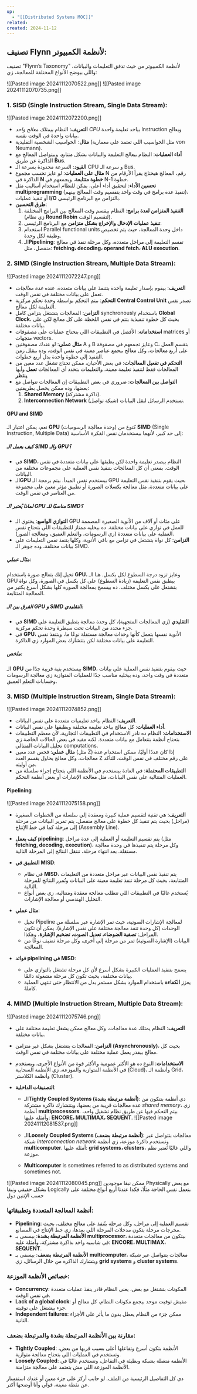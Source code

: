 ```yaml
---
up:
  - "[[Distributed Systems MOC]]"
related: 
created: 2024-11-12
---
```



## تصنيف Flynn لأنظمة الكمبيوتر:
تصنيف "Flynn’s Taxonomy" لأنظمة الكمبيوتر من حيث تدفق التعليمات والبيانات، واللي بيوضح الأنواع المختلفة للمعالجة، زي:

![[Pasted image 20241112070522.png]]
![[Pasted image 20241112070735.png]]
### 1. SISD (Single Instruction Stream, Single Data Stream):
![[Pasted image 20241112072200.png]]
- **التعريف**: النظام *بيمتلك معالج واحد CPU* 
 بياخد تعليمة واحدة Instruction ويعالج بيانات واحدة في الوقت نفسه.
- **مثال**: الحواسيب الشخصية التقليدية (مثل الحواسيب اللي تعتمد على معمارية von Neumann).
- **أداء العمليات**: النظام بيعالج التعليمة والبيانات بشكل متتابع، وبيتواصل المعالج مع الذاكرة عن طريق **Bus**.
- **القيود**: السرعة محدودة بسرعة الـ CPU و سرعة الـ Bus.
- **مثال على العمليات**: لو عايز تحسب مجموع N رقم، المعالج هيحتاج يقرأ الأرقام من الذاكرة في **N خطوة متتابعة**، ويجمعهم في N-1 خطوة.
- **تحسين الأداء**: لتحقيق أداء أعلى، يمكن للنظام استخدام أساليب مثل **multiprogramming** (تنفيذ عدة برامج في وقت واحد بتقسيم وقت المعالج بينهم)، أو تنفيذ عمليات **I/O** بالتزامن مع البرنامج الرئيسي.
- **طرق التحسين**:
    1. **التنفيذ المتزامن لعدة برامج**: النظام بيقسم وقت المعالج بين البرامج المختلفة (زي نظام **Round Robin** لتقسيم الوقت).
    2. **تنفيذ عمليات الإدخال والإخراج بشكل متزامن** مع البرنامج الرئيسي.
    3. استخدام Parallel functional units داخل وحدة المعالجة، حيث يتم تخصيص وظيفة لكل وحدة.
    4. الـ**Pipelining**: تقسم التعليمة إلى مراحل متعددة، وكل مرحلة تنفذ في معالج منفصل، مثل: **fetching، decoding، operand fetch، ALU execution**.


### 2. SIMD (Single Instruction Stream, Multiple Data Stream):
![[Pasted image 20241112072247.png]]
- **التعريف**: بيقوم بإصدار تعليمة واحدة بتتنفذ على بيانات متعددة، عنده *عدة معالجات* تعمل على بيانات مختلفة في نفس الوقت.
- **التحكم**: بيتم التحكم بواسطة وحدة تحكم مركزية **Central Control Unit** تصدر نفس التعليمة لكل معالج.
- **التزامن**: المعالجات بتشتغل بتزامن كامل synchronously باستخدام **Global Clock**، بحيث كل خطوة تنفيذية بتتم في نفس اللحظة على كل معالج لكن على بيانات مختلفة.
- **استخداماته**: الأفضل في التطبيقات اللي بتحتاج عمليات على مصفوفات matrices أو متجهات vectors.
- **مثال عملي**: لو عندك مصفوفتين A و B وعايز تجمعهم في مصفوفة C، بتقسم العمل على أربع معالجات، وكل معالج بيجمع عناصر معينة في نفس الوقت، وده بيقلل زمن التنفيذ إلى خطوة واحدة بدل أربع خطوات.
- **التحكم في تفعيل المعالجات**: في بعض الأحيان، ممكن تحتاج تشغل عدد معين من المعالجات فقط لتنفيذ تعليمة معينة، والتعليمات بتحدد أي المعالجات **تعمل** وأيها **ينتظر**.
- **التواصل بين المعالجات**: ضروري في بعض التطبيقات إن المعالجات تتواصل مع بعضها، وده ممكن يحصل بطريقتين:
    1. **Shared Memory** (ذاكرة مشتركة).
    2. **Interconnection Network** (شبكة تواصل) تستخدم الرسائل لنقل البيانات.
#### GPU and SIMD
نعم، يمكن اعتبار الـ **GPU** (وحدة معالجة الرسوميات) كنوع من **SIMD** (Single Instruction, Multiple Data) إلى حد كبير، لأنهما بيستخدمان نفس الفكرة الأساسية:

##### كيف يعمل الـ SIMD والـ GPU؟
- في **SIMD**، النظام بيصدر تعليمة واحدة لكن يطبقها على بيانات متعددة في نفس الوقت. بمعنى أن كل المعالجات بتنفيذ نفس العملية على مجموعات مختلفة من البيانات.
- الـ**GPU** بيستخدم نفس المبدأ. بيتم برمجة الـ GPU بحيث يقوم بتنفيذ نفس التعليمة على بيانات متعددة، مثل معالجة بكسلات الصورة أو تطبيق مؤثر معين على مجموعة من العناصر في نفس الوقت.

##### لماذا يُعتبر الـ GPU مناسبًا للـ SIMD؟
- **التوازي الواسع**: يحتوي الـ GPU على مئات أو آلاف من الأنوية الصغيرة المصممة للعمل في توازي على بيانات مختلفة. ده بيخليه ممتاز للتطبيقات اللي بتحتاج نفس العملية على بيانات متعددة (زي الرسومات، والتعلم العميق، ومعالجة الصور).
- **التزامن**: كل نواة بتشتغل في تزامن مع باقي الأنوية، وكلها بتنفذ نفس التعليمات على بيانات مختلفة، وده جوهر الـ SIMD.

##### مثال عملي:
تخيل إنك بتعالج صورة باستخدام **GPU**، وعايز تزود درجة السطوع لكل بكسل. هنا الـ GPU بيطبق نفس التعليمة (زيادة السطوع) على كل بكسل في الصورة، وكل نواة بتشتغل على بكسل مختلف. ده بيسمح بمعالجة الصورة كلها بشكل أسرع بكتير من المعالجة المتتابعة.

##### الفرق بين الـ GPU و SIMD التقليدي:
- في **SIMD التقليدي** (زي المعالجات المتجهية)، كل وحدة معالجة بتطبق التعليمة على جزء محدد من البيانات تحت سيطرة وحدة تحكم مركزية.
- في **GPU**، الأنوية نفسها بتعمل كأنها وحدات معالجة مستقلة نوعًا ما، وبتنفذ نفس التعليمة على بيانات مختلفة لكن بتتشارك بعض الموارد زي الذاكرة.

##### ملخص:
الـ **GPU** بيستخدم بنية قريبة جدًا من **SIMD**، حيث بيقوم بتنفيذ نفس العملية على بيانات متعددة في وقت واحد، وده بيخليه مناسب جدًا للعمليات المتوازية زي معالجة الرسومات وحسابات التعلم العميق.
### 3. MISD (Multiple Instruction Stream, Single Data Stream):
![[Pasted image 20241112074852.png]]
- **التعريف**: النظام بياخد تعليميات متعددة على نفس البيانات.
- **أداء العمليات**: كل معالج بياخد تعليمة مختلفة ويطبقها على نفس البيانات.
- **الاستخدامات**: 
     النظام ده نادر الاستخدام في التطبيقات التجارية، لأن معظم التطبيقات بتحتاج أنظمة بتتعامل مع بيانات متعددة. 
     لكنه مفيد في بعض الحالات الخاصة زي تحليل البيانات المتتالي computations.
- **مثال عملي**: فحص عدد معين (مثل Z) إذا كان عددًا أوليًا، ممكن استخدام عدة معالجات، وكل معالج يحاول يقسم العدد Z على رقم مختلف في نفس الوقت، للتأكد من أوليته.
- **التطبيقات المحتملة**: في العادة بيستخدم في الأنظمة اللي بتحتاج إجراء سلسلة من العمليات المتتالية على نفس البيانات، مثل معالجة الإشارات أو بعض أنظمة التحكم.

#### Pipelining
![[Pasted image 20241112075158.png]]
- **التعريف**: هي تقنية لتقسيم عملية كبيرة ومعقدة إلى سلسلة من الخطوات الصغيرة (مراحل) بحيث يتم تنفيذ كل خطوة على معالج منفصل. يتم تمرير البيانات من مرحلة إلى مرحلة كما في خط الإنتاج (Assembly Line).

- **كيف يعمل pipelining**: يتم تقسيم التعليمة أو العملية إلى عدة مراحل (مثل **fetching, decoding, execution**)، وكل مرحلة يتم تنفيذها في وحدة معالجة مستقلة. بعد انتهاء مرحلة، تنتقل النتائج إلى المرحلة التالية.

- **التطبيق في MISD**:
    - في نظام **MISD**، يتم تنفيذ نفس البيانات عبر مراحل متعددة من التعليمات المتتابعة، بحيث كل مرحلة تنفذ تعليمة معينة على البيانات وتُمرر النتائج للمرحلة التالية.
    - يُستخدم غالبًا في التطبيقات اللي تتطلب معالجة معقدة ومتتالية، زي بعض أنواع التحليل الهندسي أو معالجة الإشارات.
- **مثال عملي**:
    - تخيل Pipeline لمعالجة الإشارات الصوتية، حيث تمر الإشارة عبر سلسلة من الوحدات (كل وحدة تنفذ معالجة مختلفة على نفس الإشارة). يمكن أن تكون المراحل: **تصفية الضوضاء، تعديل الصوت، تضخيم الإشارة**، وهكذا.
    - البيانات (الإشارة الصوتية) تمر من مرحلة إلى أخرى، وكل مرحلة تضيف نوعًا من المعالجة.
- **فوائد pipelining في MISD**:
    - يسمح بتنفيذ العمليات الكبيرة بشكل أسرع لأن كل مرحلة تشتغل بالتوازي على بيانات مختلفة، بحيث تكون كل مرحلة مشغولة دائمًا.
    - يعزز **الكفاءة** باستخدام الموارد بشكل مستمر بدل من الانتظار حتى تنتهي العملية كاملةً.
### 4. MIMD (Multiple Instruction Stream, Multiple Data Stream):
![[Pasted image 20241112075746.png]]
- **التعريف**: النظام يمتلك عدة معالجات، وكل معالج ممكن يشغل تعليمة مختلفة على بيانات مختلفة.
- **التزامن**: المعالجات بتشتغل بشكل غير متزامن **(Asynchronously)**، بحيث كل معالج بيقدر يعمل عملية مختلفة على بيانات مختلفة في نفس الوقت.
- **الاستخدامات**: النوع ده هو الأكثر عمومية والأكثر قوة من الأنواع الأخرى، ويستخدم في الأنظمة المتوازية والموزعة، زي الأنظمة السحابية (Cloud)، وأنظمة الـ Grid، وأنظمة الكلاستر (Cluster).

- **التصنيفات الداخلية**:
    - الـ**Tightly Coupled Systems (أنظمة مرتبطة بشدة)**: دي أنظمة بتتكون من عدة معالجات قريبة من بعضها، وبتتشارك ذاكرة مشتركة *shared memory*، زي أنظمة **multiprocessors**. بيتم التحكم فيها عن طريق نظام تشغيل واحد، وأمثلة عليها: **ENCORE، MULTIMAX، SEQUENT**.
    ![[Pasted image 20241112081537.png]]

    - الـ**Loosely Coupled Systems (أنظمة مرتبطة بضعف)**: معالجات بتتواصل عبر شبكة *interconnection network* وتستخدم ذاكرة موزعة، زي أنظمة **multicomputer**. أمثلة عليها: **grid systems، clusters**، واللي غالبًا تُعتبر نظم موزعة.
    
    - **Multicomputer** is sometimes referred to as distributed systems and sometimes not.

![[Pasted image 20241112080045.png]]
ممكن نبقا موجودين Physically مع بعض بشكل حقيقي ونبقا Logically بنعمل نفس الحاجة مثلًا، فكدا عندنا أربع أنواع مختلفة على حسب الإتنين دول
### أنظمة المعالجة المتعددة وتطبيقاتها:
- **Pipelining**: تقسيم العملية إلى مراحل، وكل مرحلة بتُنفذ على معالج مختلف، بحيث مخرجات مرحلة بتكون مدخلات المرحلة اللي بعدها، زي خط الإنتاج في المصانع.
- **الأنظمة المرتبطة بشدة**: بيسمى بـ **multiprocessor**، بيتكون من معالجات متعددة في شاسيه واحد بذاكرة مشتركة، وأمثلة عليه: **ENCORE، MULTIMAX، SEQUENT**.
- **الأنظمة المرتبطة بضعف**: بيسمى بـ **multicomputer**، معالجات بتتواصل عبر شبكة وبتشارك الذاكرة من خلال الرسائل، زي **grid systems** و **cluster systems**.

### خصائص الأنظمة الموزعة:
- **Concurrency**: المكونات بتشتغل مع بعض، يعني النظام قادر ينفذ عمليات متعددة في نفس الوقت.
- **Lack of a global clock**: مفيش توقيت موحد بيجمع مكونات النظام، كل معالج أو جزء بيشتغل على توقيته.
- **Independent failures**: ممكن جزء من النظام يعطل بدون ما يأثر على الأجزاء التانية.

### مقارنة بين الأنظمة المرتبطة بشدة والمرتبطة بضعف:
- **Tightly Coupled**: الأنظمة بتكون أسرع وتفاعلها أعلى بسبب قربها من بعض، وتستخدم في العمليات اللي بتحتاج معالجة متوازية.
- **Loosely Coupled**: الأنظمة متصلة بشبكة وبطيئة في التفاعل، وتستخدم غالبًا في الأنظمة الموزعة اللي مش بتعتمد على معالجة متزامنة.

دي كل التفاصيل الرئيسية من الملف. لو حابب أركز على جزء معين أو عندك استفسار عن نقطة معينة، قولي وأنا أوضحها أكتر.